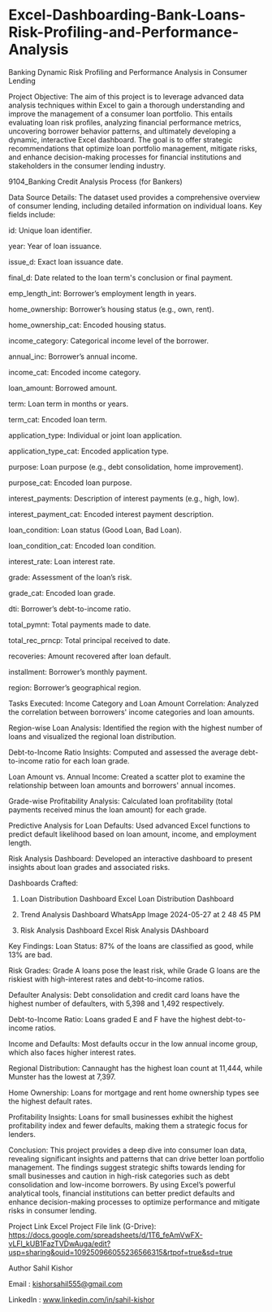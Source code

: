 # Excel-Dashboarding-Bank-Loans-Risk-Profiling-and-Performance-Analysis
Banking Dynamic Risk Profiling and Performance Analysis in Consumer Lending

Project Objective:
The aim of this project is to leverage advanced data analysis techniques within Excel to gain a thorough understanding and improve the management of a consumer loan portfolio. This entails evaluating loan risk profiles, analyzing financial performance metrics, uncovering borrower behavior patterns, and ultimately developing a dynamic, interactive Excel dashboard. The goal is to offer strategic recommendations that optimize loan portfolio management, mitigate risks, and enhance decision-making processes for financial institutions and stakeholders in the consumer lending industry.

9104_Banking Credit Analysis Process (for Bankers)

Data Source Details:
The dataset used provides a comprehensive overview of consumer lending, including detailed information on individual loans. Key fields include:

id: Unique loan identifier.

year: Year of loan issuance.

issue_d: Exact loan issuance date.

final_d: Date related to the loan term's conclusion or final payment.

emp_length_int: Borrower’s employment length in years.

home_ownership: Borrower’s housing status (e.g., own, rent).

home_ownership_cat: Encoded housing status.

income_category: Categorical income level of the borrower.

annual_inc: Borrower’s annual income.

income_cat: Encoded income category.

loan_amount: Borrowed amount.

term: Loan term in months or years.

term_cat: Encoded loan term.

application_type: Individual or joint loan application.

application_type_cat: Encoded application type.

purpose: Loan purpose (e.g., debt consolidation, home improvement).

purpose_cat: Encoded loan purpose.

interest_payments: Description of interest payments (e.g., high, low).

interest_payment_cat: Encoded interest payment description.

loan_condition: Loan status (Good Loan, Bad Loan).

loan_condition_cat: Encoded loan condition.

interest_rate: Loan interest rate.

grade: Assessment of the loan’s risk.

grade_cat: Encoded loan grade.

dti: Borrower’s debt-to-income ratio.

total_pymnt: Total payments made to date.

total_rec_prncp: Total principal received to date.

recoveries: Amount recovered after loan default.

installment: Borrower’s monthly payment.

region: Borrower’s geographical region.

Tasks Executed:
Income Category and Loan Amount Correlation: Analyzed the correlation between borrowers' income categories and loan amounts.

Region-wise Loan Analysis: Identified the region with the highest number of loans and visualized the regional loan distribution.

Debt-to-Income Ratio Insights: Computed and assessed the average debt-to-income ratio for each loan grade.

Loan Amount vs. Annual Income: Created a scatter plot to examine the relationship between loan amounts and borrowers' annual incomes.

Grade-wise Profitability Analysis: Calculated loan profitability (total payments received minus the loan amount) for each grade.

Predictive Analysis for Loan Defaults: Used advanced Excel functions to predict default likelihood based on loan amount, income, and employment length.

Risk Analysis Dashboard: Developed an interactive dashboard to present insights about loan grades and associated risks.

Dashboards Crafted:
1. Loan Distribution Dashboard
Excel Loan Distribution Dashboard

2. Trend Analysis Dashboard
WhatsApp Image 2024-05-27 at 2 48 45 PM

3. Risk Analysis Dashboard
Excel Risk Analysis DAshboard

Key Findings:
Loan Status: 87% of the loans are classified as good, while 13% are bad.

Risk Grades: Grade A loans pose the least risk, while Grade G loans are the riskiest with high-interest rates and debt-to-income ratios.

Defaulter Analysis: Debt consolidation and credit card loans have the highest number of defaulters, with 5,398 and 1,492 respectively.

Debt-to-Income Ratio: Loans graded E and F have the highest debt-to-income ratios.

Income and Defaults: Most defaults occur in the low annual income group, which also faces higher interest rates.

Regional Distribution: Cannaught has the highest loan count at 11,444, while Munster has the lowest at 7,397.

Home Ownership: Loans for mortgage and rent home ownership types see the highest default rates.

Profitability Insights: Loans for small businesses exhibit the highest profitability index and fewer defaults, making them a strategic focus for lenders.

Conclusion:
This project provides a deep dive into consumer loan data, revealing significant insights and patterns that can drive better loan portfolio management. The findings suggest strategic shifts towards lending for small businesses and caution in high-risk categories such as debt consolidation and low-income borrowers. By using Excel’s powerful analytical tools, financial institutions can better predict defaults and enhance decision-making processes to optimize performance and mitigate risks in consumer lending.

Project Link
Excel Project File link (G-Drive): https://docs.google.com/spreadsheets/d/1T6_feAmVwFX-vLFl_kUB1FazTVDwAuga/edit?usp=sharing&ouid=109250966055236566315&rtpof=true&sd=true

Author
Sahil Kishor

Email : kishorsahil555@gmail.com

LinkedIn : www.linkedin.com/in/sahil-kishor
